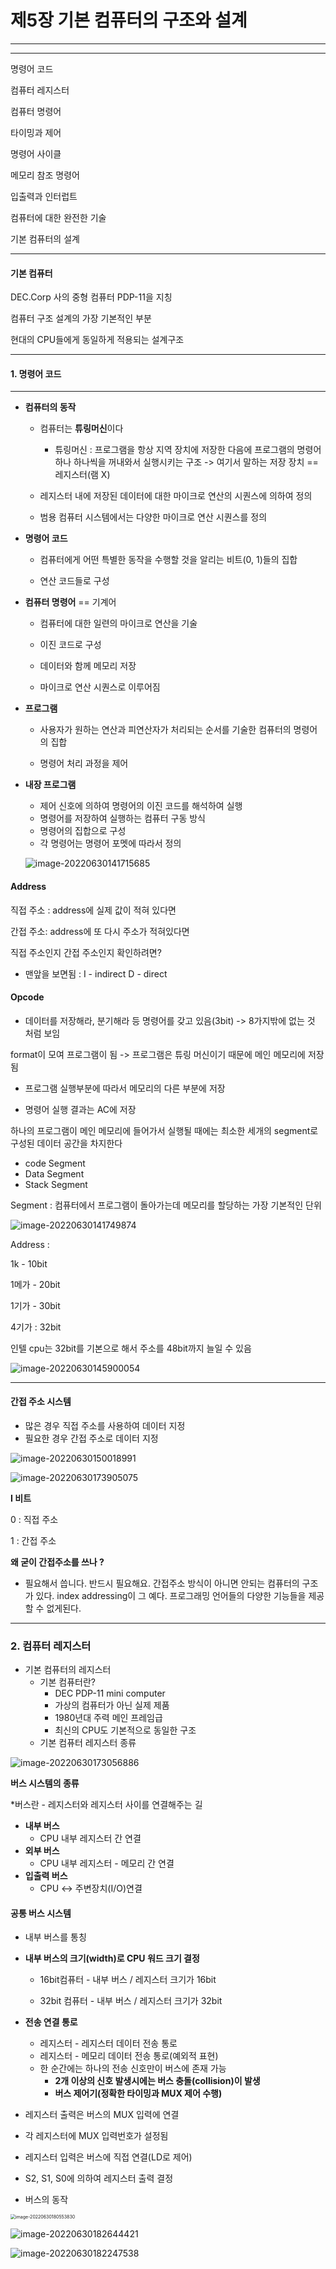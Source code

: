 

# 제5장 기본 컴퓨터의 구조와 설계

----

----





명령어 코드 

컴퓨터 레지스터

컴퓨터 명령어

타이밍과 제어 

명령어 사이클 

메모리 참조 명령어 

입출력과 인터럽트 

컴퓨터에 대한 완전한 기술 

기본 컴퓨터의 설계 

----



#### **기본 컴퓨터** 

DEC.Corp 사의 중형 컴퓨터 PDP-11을 지칭 

컴퓨터 구조 설계의 가장 기본적인 부분 

현대의 CPU들에게 동일하게 적용되는 설계구조 



----





#### 1. 명령어 코드 

----

- **컴퓨터의 동작** 

  - 컴퓨터는 **튜링머신**이다 
    - 튜링머신 : 프로그램을 항상 지역 장치에 저장한 다음에 프로그램의 명령어 하나 하나씩을 꺼내와서  실행시키는 구조 -> 여기서 말하는 저장 장치 == 레지스터(램 X)

  - 레지스터 내에 저장된 데이터에 대한 마이크로 연산의 시퀀스에 의하여 정의 

  - 범용 컴퓨터 시스템에서는 다양한 마이크로 연산 시퀀스를 정의

     

- **명령어 코드** 

  - 컴퓨터에게 어떤 특별한 동작을 수행할 것을 알리는 비트(0, 1)들의 집합

  - 연산 코드들로 구성 

    

- **컴퓨터 명령어** == 기계어

  - 컴퓨터에 대한 일련의 마이크로 연산을 기술 

  - 이진 코드로 구성 

  - 데이터와 함께 메모리 저장 

  -  마이크로 연산 시퀀스로 이루어짐

    

- **프로그램** 

  - 사용자가 원하는 연산과 피연산자가 처리되는 순서를 기술한 컴퓨터의 명령어의 집합 

  - 명령어 처리 과정을 제어 

    

- **내장 프로그램** 

  - 제어 신호에 의하여 명령어의 이진 코드를 해석하여 실행 
  - 명령어를 저장하여 실행하는 컴퓨터 구동 방식 
  - 명령어의 집합으로 구성 
  - 각 명령어는 명령어 포멧에 따라서 정의

  ![image-20220630141715685](컴퓨터시스템구조제5장.assets/image-20220630141715685.png)

#### **Address**

직접 주소 : address에 실제 값이 적혀 있다면 

간접 주소: address에 또 다시 주소가 적혀있다면 

직접 주소인지 간접 주소인지 확인하려면? 

- 맨앞을 보면됨 : I - indirect D - direct



#### Opcode 

- 데이터를 저장해라, 분기해라 등 명령어를 갖고 있음(3bit) -> 8가지밖에 없는 것 처럼 보임





format이 모여 프로그램이 됨 -> 프로그램은 튜링 머신이기 때문에 메인 메모리에 저장됨 

- 프로그램 실행부분에 따라서 메모리의 다른 부분에 저장 

- 명령어 실행 결과는 AC에 저장 



하나의 프로그램이 메인 메모리에 들어가서 실행될 때에는 최소한 세개의 segment로 구성된 데이터 공간을 차지한다

- code Segment
- Data Segment
- Stack Segment 



Segment : 컴퓨터에서 프로그램이 돌아가는데 메모리를 할당하는 가장 기본적인 단위 

![image-20220630141749874](컴퓨터시스템구조제5장.assets/image-20220630141749874.png)

Address : 

1k - 10bit 

1메가 - 20bit 

1기가 - 30bit

4기가 : 32bit

인텔 cpu는 32bit를 기본으로 해서 주소를 48bit까지 늘일 수 있음 

![image-20220630145900054](컴퓨터시스템구조제5장.assets/image-20220630145900054.png)

----





#### 간접 주소 시스템 

- 많은 경우 직접 주소를 사용하여 데이터 지정 
- 필요한 경우 간접 주소로 데이터 지정 

![image-20220630150018991](컴퓨터시스템구조제5장.assets/image-20220630150018991.png)

![image-20220630173905075](컴퓨터시스템구조제5장.assets/image-20220630173905075.png)

**I 비트**

0 : 직접 주소

1 : 간접 주소

**왜 굳이 간접주소를 쓰나 ?**

- 필요해서 씁니다. 반드시 필요해요. 간접주소 방식이 아니면 안되는 컴퓨터의 구조가 있다. index addressing이 그 예다. 프로그래밍 언어들의 다양한 기능들을 제공할 수 없게된다.



----



### 2. 컴퓨터 레지스터

- 기본 컴퓨터의 레지스터 
  - 기본 컴퓨터란?
    - DEC PDP-11 mini computer 
    - 가상의 컴퓨터가 아닌 실제 제품 
    - 1980년대 주력 메인 프레임급 
    - 최신의 CPU도 기본적으로 동일한 구조 
  - 기본 컴퓨터 레지스터 종류 

![image-20220630173056886](컴퓨터시스템구조제5장.assets/image-20220630173056886.png)



**버스 시스템의 종류**

*버스란 - 레지스터와 레지스터 사이를 연결해주는 길 

- **내부 버스** 
  - CPU 내부 레지스터 간 연결 
- **외부 버스**
  - CPU 내부 레지스터 - 메모리 간 연결 
- **입출력 버스** 
  - CPU <-> 주변장치(I/O)연결 



#### 공통 버스 시스템 

- 내부 버스를 통칭 

- **내부 버스의 크기(width)로 CPU 워드 크기 결정** 

  - 16bit컴퓨터 - 내부 버스 / 레지스터 크기가 16bit 

  - 32bit 컴퓨터 - 내부 버스 / 레지스터 크기가 32bit 

    

- **전송 연결 통로** 

  - 레지스터 - 레지스터 데이터 전송 통로 
  - 레지스터 - 메모리 데이터 전송 통로(예외적 표현)
  - 한 순간에는 하나의 전송 신호만이 버스에 존재 가능 
    - **2개 이상의 신호 발생시에는 버스 충돌(collision)이 발생** 
    - **버스 제어기(정확한 타이밍과 MUX 제어 수행)**



- 레지스터 출력은 버스의 MUX 입력에 연결
- 각 레지스터에 MUX 입력번호가 설정됨 
- 레지스터 입력은 버스에 직접 연결(LD로 제어)
- S2, S1, S0에 의하여 레지스터 출력 결정 



- 버스의 동작 

<img src="컴퓨터시스템구조제5장.assets/image-20220630180553830.png" alt="image-20220630180553830" style="zoom:50%;" />

![image-20220630182644421](컴퓨터시스템구조제5장.assets/image-20220630182644421.png)



![image-20220630182247538](컴퓨터시스템구조제5장.assets/image-20220630182247538.png)